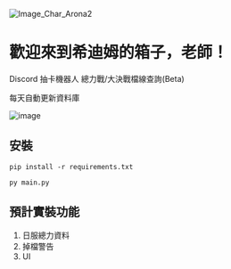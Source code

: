 ![Image_Char_Arona2](https://github.com/henryauyong/ShittimChestDiscordBot/assets/26832631/e1c7de59-2520-4107-83bc-858fec3a3ecc)

# 歡迎來到希迪姆的箱子，老師！

Discord 抽卡機器人
總力戰/大決戰檔線查詢(Beta)

每天自動更新資料庫

![image](https://github.com/henryauyong/ShittimChestDiscordBot/assets/26832631/a2cf449f-9b34-4546-8c3c-040cd7afa927)

## 安裝

``pip install -r requirements.txt``

``py main.py``

## 預計實裝功能

1. 日服總力資料
2. 掉檔警告
3. UI
